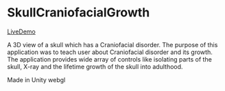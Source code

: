# SkullCraniofacialGrowth

[LiveDemo](https://skullcraniofacialgrowth.netlify.app/)

A 3D view of a skull which has a Craniofacial disorder. The purpose of this application was to teach user about Craniofacial disorder and its growth.
The application provides wide array of controls like isolating parts of the skull, X-ray and the lifetime growth of the skull into adulthood.

Made in Unity webgl
